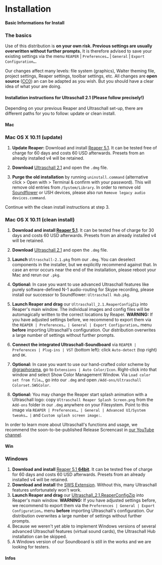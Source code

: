 # Installation

#### Basic Informations for Install

### The basics

Use of this distribution is **on your own risk. Previous settings are usually overwritten without further prompts.** It is therefore advised to save your existing settings via the menu `REAPER` | `Preferences…` | `General` | `Export Configuration…`.

Our changes affect many levels: file system (graphics), Walter theming file, project settings, Reaper settings, toolbar settings, etc. All changes are **open source** ([CC0](https://creativecommons.org/about/cc0)) an can be adapted as you wish. But you should have a clear idea of what your are doing.

#### Installation instructions for Ultraschall 2.1 (Please follow precisely!)

Depending on your previous Reaper and Ultraschall set-up, there are different paths for you to follow: update or clean install.

#### Mac
### Mac OS X 10.11 (update)

1. **Update Reaper:** Download and install [Reaper 5.1](http://www.reaper.fm/download.php). It can be tested free of charge for 60 days and costs 60 USD afterwards. Presets from an already installed v4 will be retained.

2. **Download** [Ultraschall 2.1](http://url.ultraschall-podcast.de/us21) and open the `.dmg` file.

3. **Purge the old installation** by running `uninstall.command` (alternative click > Open with > Terminal & confirm with your password). This will remove old entries from `/System/Library`. In order to remove old [Soundflower](https://rogueamoeba.com/freebies/soundflower/) or USH devices, please also run `Remove legacy audio devices.command`.

Continue with the clean install instructions at step 3.

### Mac OS X 10.11 (clean install)

1. **Download and install [Reaper 5.1](http://www.reaper.fm/download.php)**. It can be tested free of charge for 30 days and costs 60 USD afterwards. Presets from an already installed v4 will be retained.

2. **Download** [Ultraschall 2.1](http://url.ultraschall-podcast.de/us21) and open the `.dmg` file.

3. **Launch** `Ultraschall-2.1.pkg` from our `.dmg`. You can deselect components in the installer, but we explicitly recommend against that. In case an error occurs near the end of the installation, please reboot your Mac and rerun our `.pkg`.

4. **Optional:** In case you want to use advanced Ultraschall features like purely software-defined N-1 audio-routing for Skype recording, please install our successor to Soundflower: `Ultraschall Hub.pkg`.

5. **Launch Reaper and drag** our `Ultraschall_2.1.ReaperConfigZip` into Reaper's main window. The individual images and config files will be automagically written to the correct locations by Reaper. **WARNING:** If you have adjusted settings before, we recommend to export them via the `REAPER | Preferences… | General | Export Configuration…` menu **before** importing Ultraschall's configuration. Our distribution overwrites a large number of settings without further prompts.

6. **Connect the integrated Ultraschall-Soundboard** via `REAPER | Preferences | Plug-ins | VST` (bottom left): click `Auto-detect` (top right) and `OK`.

7. **Optional:** In case you want to use our hand-crafted color scheme by [@graphorama](https://sendegate.de/users/graphorama), go to `Extensions | Auto Color/Icon`. Right-click into that window and select Show Color Management Window. Via `Load color set from file…`, go into our `.dmg` and open `/Add-ons/Ultraschall Colorset.SWSColor`.

8. **Optional:** You may change the Reaper start splash animation with a Ultraschall logo: copy `Ultraschall Reaper Splash Screen.png` from the `Add-ons` folder in our `.dmg` anywhere on your Filesystem. Point to this image via `REAPER | Preferences… | General | Advanced UI/System tweaks… |` and `Custom splash screen image:`.

In order to learn more about Ultraschall's functions and usage, we recommend the soon-to-be-published Release Screencast in [our YouTube channel](https://www.youtube.com/playlist?list=PLrHlJxVCzpcUF8e0pbt60uSK26JNxbFzG).

#### Win

### Windows

1. **Download and install** [Reaper 5.1 **64bit**](http://www.reaper.fm/download.php). It can be tested free of charge for 60 days and costs 60 USD afterwards. Presets from an already installed v4 will be retained.
2. **Download and install** the [SWS Extension](http://www.sws-extension.org/). Without this, many Ultraschall features unfortunately won't work.
3. **Launch Reaper and drag** our [Ultraschall_2.1.ReaperConfigZip](http://url.ultraschall-podcast.de/us21win) into Reaper's main window. **WARNING:** If you have adjusted settings before, we recommend to export them via the `Preferences | General | Export Configuration…` menu **before** importing Ultraschall's configuration. Our distribution overwrites a large number of settings without further prompts.
4. Because we weren't yet able to implement Windows versions of several advanced Ultraschall features (virtual sound cards), the Ultraschall Hub installation can be skipped.
5. A Windows version of our Soundboard is still in the works and we are looking for testers.

#### Infos
